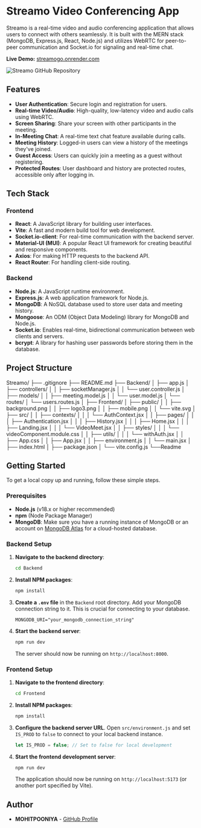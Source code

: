 # Streamo Video Conferencing App

Streamo is a real-time video and audio conferencing application that allows users to connect with others seamlessly. It is built with the MERN stack (MongoDB, Express.js, React, Node.js) and utilizes WebRTC for peer-to-peer communication and Socket.io for signaling and real-time chat.

**Live Demo:** [streamogo.onrender.com](https://streamogo.onrender.com)

![Streamo GitHub Repository](https://i.imgur.com/image_d65a9b.png)

## Features

-   **User Authentication**: Secure login and registration for users.
-   **Real-time Video/Audio**: High-quality, low-latency video and audio calls using WebRTC.
-   **Screen Sharing**: Share your screen with other participants in the meeting.
-   **In-Meeting Chat**: A real-time text chat feature available during calls.
-   **Meeting History**: Logged-in users can view a history of the meetings they've joined.
-   **Guest Access**: Users can quickly join a meeting as a guest without registering.
-   **Protected Routes**: User dashboard and history are protected routes, accessible only after logging in.

## Tech Stack

### Frontend
-   **React**: A JavaScript library for building user interfaces.
-   **Vite**: A fast and modern build tool for web development.
-   **Socket.io-client**: For real-time communication with the backend server.
-   **Material-UI (MUI)**: A popular React UI framework for creating beautiful and responsive components.
-   **Axios**: For making HTTP requests to the backend API.
-   **React Router**: For handling client-side routing.

### Backend
-   **Node.js**: A JavaScript runtime environment.
-   **Express.js**: A web application framework for Node.js.
-   **MongoDB**: A NoSQL database used to store user data and meeting history.
-   **Mongoose**: An ODM (Object Data Modeling) library for MongoDB and Node.js.
-   **Socket.io**: Enables real-time, bidirectional communication between web clients and servers.
-   **bcrypt**: A library for hashing user passwords before storing them in the database.

## Project Structure
Streamo/
├── .gitignore
├── README.md
├── Backend/
│ ├── app.js
│ ├── controllers/
│ │ ├── socketManager.js
│ │ └── user.controller.js
│ ├── models/
│ │ ├── meeting.model.js
│ │ └── user.model.js
│ └── routes/
│ └── users.routes.js
│
├── Frontend/
│ ├── public/
│ │ ├── background.png
│ │ ├── logo3.png
│ │ ├── mobile.png
│ │ └── vite.svg
│ ├── src/
│ │ ├── contexts/
│ │ │ └── AuthContext.jsx
│ │ ├── pages/
│ │ │ ├── Authentication.jsx
│ │ │ ├── History.jsx
│ │ │ ├── Home.jsx
│ │ │ ├── Landing.jsx
│ │ │ └── VideoMeet.jsx
│ │ ├── styles/
│ │ │ └── videoComponent.module.css
│ │ ├── utils/
│ │ │ └── withAuth.jsx
│ │ ├── App.css
│ │ ├── App.jsx
│ │ ├── environment.js
│ │ └── main.jsx
│ ├── index.html
│ ├── package.json
│ └── vite.config.js
└──Readme


## Getting Started

To get a local copy up and running, follow these simple steps.

### Prerequisites

-   **Node.js** (v18.x or higher recommended)
-   **npm** (Node Package Manager)
-   **MongoDB**: Make sure you have a running instance of MongoDB or an account on [MongoDB Atlas](https://www.mongodb.com/cloud/atlas) for a cloud-hosted database.

### Backend Setup

1.  **Navigate to the backend directory**:
    ```sh
    cd Backend
    ```
2.  **Install NPM packages**:
    ```sh
    npm install
    ```
3.  **Create a `.env` file** in the `Backend` root directory. Add your MongoDB connection string to it. This is crucial for connecting to your database.
    ```env
    MONGODB_URI="your_mongodb_connection_string"
    ```
4.  **Start the backend server**:
    ```sh
    npm run dev
    ```
    The server should now be running on `http://localhost:8000`.

### Frontend Setup

1.  **Navigate to the frontend directory**:
    ```sh
    cd Frontend
    ```
2.  **Install NPM packages**:
    ```sh
    npm install
    ```
3.  **Configure the backend server URL**. Open `src/environment.js` and set `IS_PROD` to `false` to connect to your local backend instance.
    ```javascript
    let IS_PROD = false; // Set to false for local development
    ```
4.  **Start the frontend development server**:
    ```sh
    npm run dev
    ```
    The application should now be running on `http://localhost:5173` (or another port specified by Vite).

## Author

-   **MOHITPOONIYA** - [GitHub Profile](https://github.com/MOHITPOONIYA)
